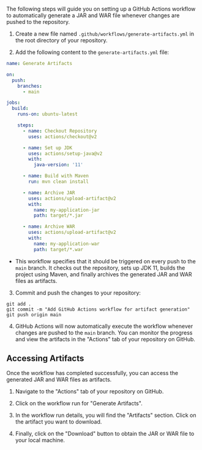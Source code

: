 The following steps will guide you on setting up a GitHub Actions workflow to automatically generate a JAR and WAR file whenever changes are pushed to the repository.

1.  Create a new file named `.github/workflows/generate-artifacts.yml` in the root directory of your repository.
    
2.  Add the following content to the `generate-artifacts.yml` file:

```yaml
name: Generate Artifacts

on:
  push:
    branches:
      - main

jobs:
  build:
    runs-on: ubuntu-latest

    steps:
      - name: Checkout Repository
        uses: actions/checkout@v2

      - name: Set up JDK
        uses: actions/setup-java@v2
        with:
          java-version: '11'

      - name: Build with Maven
        run: mvn clean install

      - name: Archive JAR
        uses: actions/upload-artifact@v2
        with:
          name: my-application-jar
          path: target/*.jar

      - name: Archive WAR
        uses: actions/upload-artifact@v2
        with:
          name: my-application-war
          path: target/*.war

```
-  This workflow specifies that it should be triggered on every push to the `main` branch. It checks out the repository, sets up JDK 11, builds the project using Maven, and finally archives the generated JAR and WAR files as artifacts.
    
3.  Commit and push the changes to your repository:
```shell
git add .
git commit -m "Add GitHub Actions workflow for artifact generation"
git push origin main
```

4.  GitHub Actions will now automatically execute the workflow whenever changes are pushed to the `main` branch. You can monitor the progress and view the artifacts in the "Actions" tab of your repository on GitHub.
    

## Accessing Artifacts

Once the workflow has completed successfully, you can access the generated JAR and WAR files as artifacts.

1.  Navigate to the "Actions" tab of your repository on GitHub.
    
2.  Click on the workflow run for "Generate Artifacts".
    
3.  In the workflow run details, you will find the "Artifacts" section. Click on the artifact you want to download.
    
4.  Finally, click on the "Download" button to obtain the JAR or WAR file to your local machine.